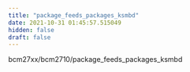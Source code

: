 ```yaml
---
title: "package_feeds_packages_ksmbd"
date: 2021-10-31 01:45:57.515049
hidden: false
draft: false
---
```


bcm27xx/bcm2710/package_feeds_packages_ksmbd

